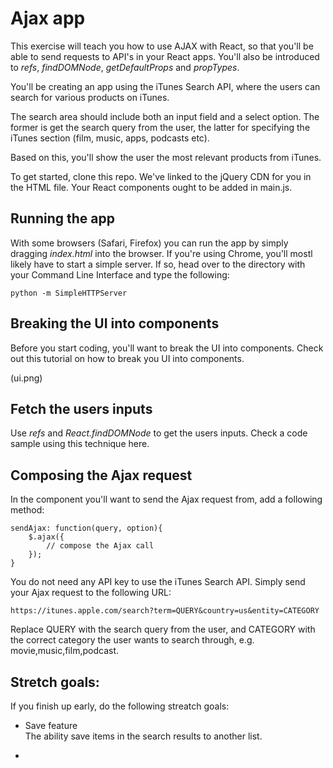 # Ajax app

This exercise will teach you how to use AJAX with React, so that you'll be able to send requests to API's in your React apps. You'll also be introduced to *refs*, *findDOMNode*, *getDefaultProps* and *propTypes*.

You'll be creating an app using the iTunes Search API, where the users can search for various products on iTunes.

The search area should include both an input field and a select option. The former is get the search query from the user, the latter for specifying the iTunes section (film, music, apps, podcasts etc).

Based on this, you'll show the user the most relevant products from iTunes.

To get started, clone this repo. We've linked to the jQuery CDN for you in the HTML file. Your React components ought to be added in main.js.

## Running the app

With some browsers (Safari, Firefox) you can run the app by simply dragging *index.html* into the browser. If you're using Chrome, you'll mostl likely have to start a simple server. If so, head over to the directory with your Command Line Interface and type the following:

	python -m SimpleHTTPServer

## Breaking the UI into components

Before you start coding, you'll want to break the UI into components. Check out this tutorial on how to break you UI into components.

(ui.png)

## Fetch the users inputs

Use *refs* and *React.findDOMNode* to get the users inputs. Check a code sample using this technique here.

## Composing the Ajax request

In the component you'll want to send the Ajax request from, add a following method:

	sendAjax: function(query, option){
		$.ajax({
			// compose the Ajax call
		});
	}


You do not need any API key to use the iTunes Search API. Simply send your Ajax request to the following URL:

	https://itunes.apple.com/search?term=QUERY&country=us&entity=CATEGORY

Replace QUERY with the search query from the user, and CATEGORY with the correct category the user wants to search through, e.g. movie,music,film,podcast.



## Stretch goals:

If you finish up early, do the following streatch goals:

* Save feature  
The ability save items in the search results to another list.

* 